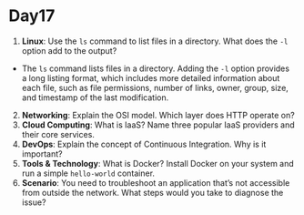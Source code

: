 # Day17

1. **Linux**: Use the `ls` command to list files in a directory. What does the `-l` option add to the output?

  - The `ls` command lists files in a directory. Adding the `-l` option provides a long listing format, which includes more detailed information about each file, such as file permissions, number of links, owner, group, size, and timestamp of the last modification.

2. **Networking**: Explain the OSI model. Which layer does HTTP operate on?
3. **Cloud Computing**: What is IaaS? Name three popular IaaS providers and their core services.
4. **DevOps**: Explain the concept of Continuous Integration. Why is it important?
5. **Tools & Technology**: What is Docker? Install Docker on your system and run a simple `hello-world` container.
6. **Scenario**: You need to troubleshoot an application that’s not accessible from outside the network. What steps would you take to diagnose the issue?
